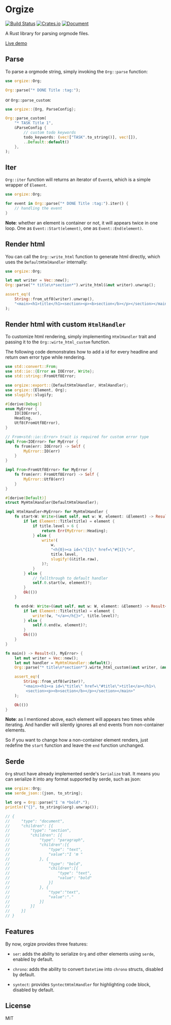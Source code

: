 # Orgize

[![Build Status](https://travis-ci.org/PoiScript/orgize.svg?branch=master)](https://travis-ci.org/PoiScript/orgize)
[![Crates.io](https://img.shields.io/crates/v/orgize.svg)](https://crates.io/crates/orgize)
[![Document](https://docs.rs/orgize/badge.svg)](https://docs.rs/orgize)

A Rust library for parsing orgmode files.

[Live demo](https://orgize.herokuapp.com/)

## Parse

To parse a orgmode string, simply invoking the `Org::parse` function:

```rust
use orgize::Org;

Org::parse("* DONE Title :tag:");
```

or `Org::parse_custom`:

``` rust
use orgize::{Org, ParseConfig};

Org::parse_custom(
    "* TASK Title 1",
    &ParseConfig {
        // custom todo keywords
        todo_keywords: (vec!["TASK".to_string()], vec![]),
        ..Default::default()
    },
);
```

## Iter

`Org::iter` function will returns an iterator of `Event`s, which is
a simple wrapper of `Element`.

```rust
use orgize::Org;

for event in Org::parse("* DONE Title :tag:").iter() {
    // handling the event
}
```

**Note**: whether an element is container or not, it will appears twice in one loop.
One as `Event::Start(element)`, one as `Event::End(element)`.

## Render html

You can call the `Org::write_html` function to generate html directly, which
uses the `DefaultHtmlHandler` internally:

```rust
use orgize::Org;

let mut writer = Vec::new();
Org::parse("* title\n*section*").write_html(&mut writer).unwrap();

assert_eq!(
    String::from_utf8(writer).unwrap(),
    "<main><h1>title</h1><section><p><b>section</b></p></section></main>"
);
```

## Render html with custom `HtmlHandler`

To customize html rendering, simply implementing `HtmlHandler` trait and passing
it to the `Org::wirte_html_custom` function.

The following code demonstrates how to add a id for every headline and return
own error type while rendering.

```rust
use std::convert::From;
use std::io::{Error as IOError, Write};
use std::string::FromUtf8Error;

use orgize::export::{DefaultHtmlHandler, HtmlHandler};
use orgize::{Element, Org};
use slugify::slugify;

#[derive(Debug)]
enum MyError {
    IO(IOError),
    Heading,
    Utf8(FromUtf8Error),
}

// From<std::io::Error> trait is required for custom error type
impl From<IOError> for MyError {
    fn from(err: IOError) -> Self {
        MyError::IO(err)
    }
}

impl From<FromUtf8Error> for MyError {
    fn from(err: FromUtf8Error) -> Self {
        MyError::Utf8(err)
    }
}

#[derive(Default)]
struct MyHtmlHandler(DefaultHtmlHandler);

impl HtmlHandler<MyError> for MyHtmlHandler {
    fn start<W: Write>(&mut self, mut w: W, element: &Element) -> Result<(), MyError> {
        if let Element::Title(title) = element {
            if title.level > 6 {
                return Err(MyError::Heading);
            } else {
                write!(
                    w,
                    "<h{0}><a id=\"{1}\" href=\"#{1}\">",
                    title.level,
                    slugify!(&title.raw),
                )?;
            }
        } else {
            // fallthrough to default handler
            self.0.start(w, element)?;
        }
        Ok(())
    }

    fn end<W: Write>(&mut self, mut w: W, element: &Element) -> Result<(), MyError> {
        if let Element::Title(title) = element {
            write!(w, "</a></h{}>", title.level)?;
        } else {
            self.0.end(w, element)?;
        }
        Ok(())
    }
}

fn main() -> Result<(), MyError> {
    let mut writer = Vec::new();
    let mut handler = MyHtmlHandler::default();
    Org::parse("* title\n*section*").wirte_html_custom(&mut writer, &mut handler)?;

    assert_eq!(
        String::from_utf8(writer)?,
        "<main><h1><a id=\"title\" href=\"#title\">title</a></h1>\
         <section><p><b>section</b></p></section></main>"
    );

    Ok(())
}
```

**Note**: as I mentioned above, each element will appears two times while iterating.
And handler will silently ignores all end events from non-container elements.

So if you want to change how a non-container element renders, just redefine the `start`
function and leave the `end` function unchanged.

## Serde

`Org` struct have already implemented serde's `Serialize` trait. It means you can
serialize it into any format supported by serde, such as json:

```rust
use orgize::Org;
use serde_json::{json, to_string};

let org = Org::parse("I 'm *bold*.");
println!("{}", to_string(&org).unwrap());

// {
//     "type": "document",
//     "children": [{
//         "type": "section",
//         "children": [{
//             "type": "paragraph",
//             "children":[{
//                 "type": "text",
//                 "value":"I 'm "
//             }, {
//                 "type": "bold",
//                 "children":[{
//                     "type": "text",
//                     "value": "bold"
//                 }]
//             }, {
//                 "type":"text",
//                 "value":"."
//             }]
//         }]
//     }]
// }
```

## Features

By now, orgize provides three features:

+ `ser`: adds the ability to serialize `Org` and other elements using `serde`, enabled by default.

+ `chrono`: adds the ability to convert `Datetime` into `chrono` structs, disabled by default.

+ `syntect`: provides `SyntectHtmlHandler` for highlighting code block, disabled by default.

## License

MIT
